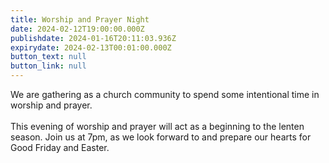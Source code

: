 ```yaml
---
title: Worship and Prayer Night
date: 2024-02-12T19:00:00.000Z
publishdate: 2024-01-16T20:11:03.936Z
expirydate: 2024-02-13T00:01:00.000Z
button_text: null
button_link: null
---
```

We are gathering as a church community to spend some intentional time in worship and prayer.\
\
This evening of worship and prayer will act as a beginning to the lenten season. Join us at 7pm, as we look forward to and prepare our hearts for Good Friday and Easter.